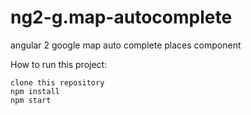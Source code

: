 # ng2-g.map-autocomplete
angular 2 google map auto complete places component

How to run this project:
```
clone this repository
npm install
npm start
```